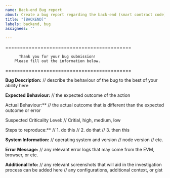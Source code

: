 ```yaml
---
name: Back-end Bug report
about: Create a bug report regarding the back-end (smart contract code)
title: "[BACKEND]"
labels: backend, bug
assignees: ''

---
```


===========================================

          Thank you for your bug submission!
        Please fill out the information below.

===========================================

**Bug Description:**
// describe the behaviour of the bug to the best of your ability here

**Expected Behaviour:**
// the expected outcome of the action

Actual Behaviour:**
// the actual outcome that is different than the expected outcome or error 

Suspected Criticality Level:
// Critial, high, medium, low

Steps to reproduce:**
// 1. do this
// 2. do that
// 3. then this

**System Information:**
// operating system and version
// node version
// etc.

**Error Message:**
// any relevant error logs that may come from the EVM, browser, or etc.

**Additional Info:**
// any relevant screenshots that will aid in the investigation process can be added here
// any configurations, additional context, or gist
